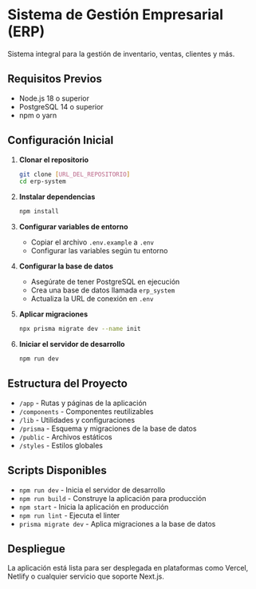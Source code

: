 # Sistema de Gestión Empresarial (ERP)

Sistema integral para la gestión de inventario, ventas, clientes y más.

## Requisitos Previos

- Node.js 18 o superior
- PostgreSQL 14 o superior
- npm o yarn

## Configuración Inicial

1. **Clonar el repositorio**
   ```bash
   git clone [URL_DEL_REPOSITORIO]
   cd erp-system
   ```

2. **Instalar dependencias**
   ```bash
   npm install
   ```

3. **Configurar variables de entorno**
   - Copiar el archivo `.env.example` a `.env`
   - Configurar las variables según tu entorno

4. **Configurar la base de datos**
   - Asegúrate de tener PostgreSQL en ejecución
   - Crea una base de datos llamada `erp_system`
   - Actualiza la URL de conexión en `.env`

5. **Aplicar migraciones**
   ```bash
   npx prisma migrate dev --name init
   ```

6. **Iniciar el servidor de desarrollo**
   ```bash
   npm run dev
   ```

## Estructura del Proyecto

- `/app` - Rutas y páginas de la aplicación
- `/components` - Componentes reutilizables
- `/lib` - Utilidades y configuraciones
- `/prisma` - Esquema y migraciones de la base de datos
- `/public` - Archivos estáticos
- `/styles` - Estilos globales

## Scripts Disponibles

- `npm run dev` - Inicia el servidor de desarrollo
- `npm run build` - Construye la aplicación para producción
- `npm start` - Inicia la aplicación en producción
- `npm run lint` - Ejecuta el linter
- `prisma migrate dev` - Aplica migraciones a la base de datos

## Despliegue

La aplicación está lista para ser desplegada en plataformas como Vercel, Netlify o cualquier servicio que soporte Next.js.
